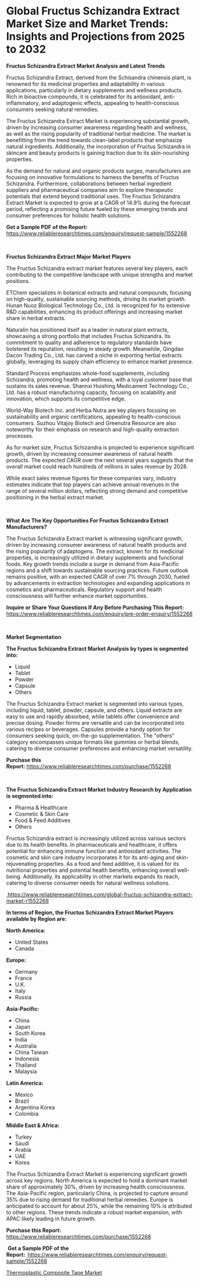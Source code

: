 <p><h1>Global Fructus Schizandra Extract Market Size and Market Trends: Insights and Projections from 2025 to 2032</h1></p><p><strong>Fructus Schizandra Extract Market Analysis and Latest Trends</strong></p>
<p><p>Fructus Schizandra Extract, derived from the Schisandra chinensis plant, is renowned for its medicinal properties and adaptability in various applications, particularly in dietary supplements and wellness products. Rich in bioactive compounds, it is celebrated for its antioxidant, anti-inflammatory, and adaptogenic effects, appealing to health-conscious consumers seeking natural remedies. </p><p>The Fructus Schizandra Extract Market is experiencing substantial growth, driven by increasing consumer awareness regarding health and wellness, as well as the rising popularity of traditional herbal medicine. The market is benefitting from the trend towards clean-label products that emphasize natural ingredients. Additionally, the incorporation of Fructus Schizandra in skincare and beauty products is gaining traction due to its skin-nourishing properties.</p><p>As the demand for natural and organic products surges, manufacturers are focusing on innovative formulations to harness the benefits of Fructus Schizandra. Furthermore, collaborations between herbal ingredient suppliers and pharmaceutical companies aim to explore therapeutic potentials that extend beyond traditional uses. The Fructus Schizandra Extract Market is expected to grow at a CAGR of 14.9% during the forecast period, reflecting a promising future fueled by these emerging trends and consumer preferences for holistic health solutions.</p></p>
<p><strong>Get a Sample PDF of the Report:&nbsp;</strong> <a href="https://www.reliableresearchtimes.com/enquiry/request-sample/1552268?utm_campaign=2202&utm_medium=2&utm_source=Github&utm_content=ia&utm_term=01022025&utm_id=fructus-schizandra-extract">https://www.reliableresearchtimes.com/enquiry/request-sample/1552268</a></p>
<p>&nbsp;</p>
<p><strong>Fructus Schizandra Extract Major Market Players</strong></p>
<p><p>The Fructus Schizandra extract market features several key players, each contributing to the competitive landscape with unique strengths and market positions.</p><p>ETChem specializes in botanical extracts and natural compounds, focusing on high-quality, sustainable sourcing methods, driving its market growth. Hunan Nuoz Biological Technology Co., Ltd. is recognized for its extensive R&D capabilities, enhancing its product offerings and increasing market share in herbal extracts.</p><p>Naturalin has positioned itself as a leader in natural plant extracts, showcasing a strong portfolio that includes Fructus Schizandra. Its commitment to quality and adherence to regulatory standards have bolstered its reputation, resulting in steady growth. Meanwhile, Qingdao Dacon Trading Co., Ltd. has carved a niche in exporting herbal extracts globally, leveraging its supply chain efficiency to enhance market presence.</p><p>Standard Process emphasizes whole-food supplements, including Schizandra, promoting health and wellness, with a loyal customer base that sustains its sales revenue. Shannxi Huishing Medicament Technology Co., Ltd. has a robust manufacturing capacity, focusing on scalability and innovation, which supports its competitive edge.</p><p>World-Way Biotech Inc. and Herba Nutra are key players focusing on sustainability and organic certifications, appealing to health-conscious consumers. Suzhou Vitajoy Biotech and Greenutra Resource are also noteworthy for their emphasis on research and high-quality extraction processes.</p><p>As for market size, Fructus Schizandra is projected to experience significant growth, driven by increasing consumer awareness of natural health products. The expected CAGR over the next several years suggests that the overall market could reach hundreds of millions in sales revenue by 2028.</p><p>While exact sales revenue figures for these companies vary, industry estimates indicate that top players can achieve annual revenues in the range of several million dollars, reflecting strong demand and competitive positioning in the herbal extract market.</p></p>
<p>&nbsp;</p>
<p><strong>What Are The Key Opportunities For Fructus Schizandra Extract Manufacturers?</strong></p>
<p><p>The Fructus Schizandra Extract market is witnessing significant growth, driven by increasing consumer awareness of natural health products and the rising popularity of adaptogens. The extract, known for its medicinal properties, is increasingly utilized in dietary supplements and functional foods. Key growth trends include a surge in demand from Asia-Pacific regions and a shift towards sustainable sourcing practices. Future outlook remains positive, with an expected CAGR of over 7% through 2030, fueled by advancements in extraction technologies and expanding applications in cosmetics and pharmaceuticals. Regulatory support and health consciousness will further enhance market opportunities.</p></p>
<p><strong>Inquire or Share Your Questions If Any Before Purchasing This Report:</strong> <a href="https://www.reliableresearchtimes.com/enquiry/pre-order-enquiry/1552268?utm_campaign=2202&utm_medium=2&utm_source=Github&utm_content=ia&utm_term=01022025&utm_id=fructus-schizandra-extract">https://www.reliableresearchtimes.com/enquiry/pre-order-enquiry/1552268</a></p>
<p>&nbsp;</p>
<p><strong>Market Segmentation</strong></p>
<p><strong>The Fructus Schizandra Extract Market Analysis by types is segmented into:</strong></p>
<p><ul><li>Liquid</li><li>Tablet</li><li>Powder</li><li>Capsule</li><li>Others</li></ul></p>
<p><p>The Fructus Schizandra Extract market is segmented into various types, including liquid, tablet, powder, capsule, and others. Liquid extracts are easy to use and rapidly absorbed, while tablets offer convenience and precise dosing. Powder forms are versatile and can be incorporated into various recipes or beverages. Capsules provide a handy option for consumers seeking quick, on-the-go supplementation. The "others" category encompasses unique formats like gummies or herbal blends, catering to diverse consumer preferences and enhancing market versatility.</p></p>
<p><strong>Purchase this Report:&nbsp;</strong><a href="https://www.reliableresearchtimes.com/purchase/1552268?utm_campaign=2202&utm_medium=2&utm_source=Github&utm_content=ia&utm_term=01022025&utm_id=fructus-schizandra-extract">https://www.reliableresearchtimes.com/purchase/1552268</a></p>
<p>&nbsp;</p>
<p><strong>The Fructus Schizandra Extract Market Industry Research by Application is segmented into:</strong></p>
<p><ul><li>Pharma & Healthcare</li><li>Cosmetic & Skin Care</li><li>Food & Feed Additives</li><li>Others</li></ul></p>
<p><p>Fructus Schizandra extract is increasingly utilized across various sectors due to its health benefits. In pharmaceuticals and healthcare, it offers potential for enhancing immune function and antioxidant activities. The cosmetic and skin care industry incorporates it for its anti-aging and skin-rejuvenating properties. As a food and feed additive, it is valued for its nutritional properties and potential health benefits, enhancing overall well-being. Additionally, its applicability in other markets expands its reach, catering to diverse consumer needs for natural wellness solutions.</p></p>
<p><a href="https://www.reliableresearchtimes.com/global-fructus-schizandra-extract-market-r1552268?utm_campaign=2202&utm_medium=2&utm_source=Github&utm_content=ia&utm_term=01022025&utm_id=fructus-schizandra-extract">&nbsp;https://www.reliableresearchtimes.com/global-fructus-schizandra-extract-market-r1552268</a></p>
<p><strong>In terms of Region, the Fructus Schizandra Extract Market Players available by Region are:</strong></p>
<p>
    <p> <strong> North America: </strong>
        <ul>
            <li>United States</li>
            <li>Canada</li>
        </ul>
        </p> 
    <p> <strong> Europe: </strong>
        <ul>
            <li>Germany</li>
            <li>France</li>
            <li>U.K.</li>
            <li>Italy</li>
            <li>Russia</li>
        </ul>
        </p> 
    <p> <strong> Asia-Pacific: </strong>
        <ul>
            <li>China</li>
            <li>Japan</li>
            <li>South Korea</li>
            <li>India</li>
            <li>Australia</li>
            <li>China Taiwan</li>
            <li>Indonesia</li>
            <li>Thailand</li>
            <li>Malaysia</li>
        </ul>
        </p> 
    <p> <strong> Latin America: </strong>
        <ul>
            <li>Mexico</li>
            <li>Brazil</li>
            <li>Argentina Korea</li>
            <li>Colombia</li>
        </ul>
        </p> 
    <p> <strong> Middle East & Africa: </strong>
        <ul>
            <li>Turkey</li>
            <li>Saudi</li>
            <li>Arabia</li>
            <li>UAE</li>
            <li>Korea</li>
        </ul>
    </p>
    </p>
<p><p>The Fructus Schizandra Extract Market is experiencing significant growth across key regions. North America is expected to hold a dominant market share of approximately 30%, driven by increasing health consciousness. The Asia-Pacific region, particularly China, is projected to capture around 35% due to rising demand for traditional herbal remedies. Europe is anticipated to account for about 25%, while the remaining 10% is attributed to other regions. These trends indicate a robust market expansion, with APAC likely leading in future growth.</p></p>
<p><strong>Purchase this Report: </strong><a href="https://www.reliableresearchtimes.com/purchase/1552268?utm_campaign=2202&utm_medium=2&utm_source=Github&utm_content=ia&utm_term=01022025&utm_id=fructus-schizandra-extract">https://www.reliableresearchtimes.com/purchase/1552268</a></p>
<p>&nbsp;<strong>Get a Sample PDF of the Report:&nbsp;&nbsp;</strong><a href="https://www.reliableresearchtimes.com/enquiry/request-sample/1552268?utm_campaign=2202&utm_medium=2&utm_source=Github&utm_content=ia&utm_term=01022025&utm_id=fructus-schizandra-extract">https://www.reliableresearchtimes.com/enquiry/request-sample/1552268</a></p>
<p><strong></strong></p>
<p><p><a href="https://github.com/flnordan65e0/Market-Research-Report-List-1/blob/main/thermoplastic-composite-tape-market.md?utm_campaign=2202&utm_medium=2&utm_source=Github&utm_content=ia&utm_term=01022025&utm_id=fructus-schizandra-extract">Thermoplastic Composite Tape Market</a></p></p>